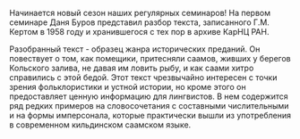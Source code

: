 ﻿---
layout: post
lead: На первом семинаре в новом семестре был разобран фольклорный текст из архива КарНЦ РАН.
logo: assets/img/posts/two_clever_women.png
---

Начинается новый сезон наших регулярных семинаров! На первом семинаре Даня Буров представил разбор текста, записанного Г.М. Кертом в 1958 году и хранившегося с тех пор в архиве КарНЦ РАН. 

Разобранный текст - образец жанра исторических преданий. Он повествует о том, как помещики, притесняли саамов, живших у берегов Кольского залива, не давая им ловить рыбу, и как саами хитро справились с этой бедой. Этот текст чрезвычайно интересен с точки зрения фольклористики и устной истории, но кроме этого он предоставляет ценную информацию для лингвистов. В нем содержится ряд редких примеров на словосочетания с составными числительными и на формы имперсонала, которые практически вышли из употребления в современном кильдинском саамском языке.

